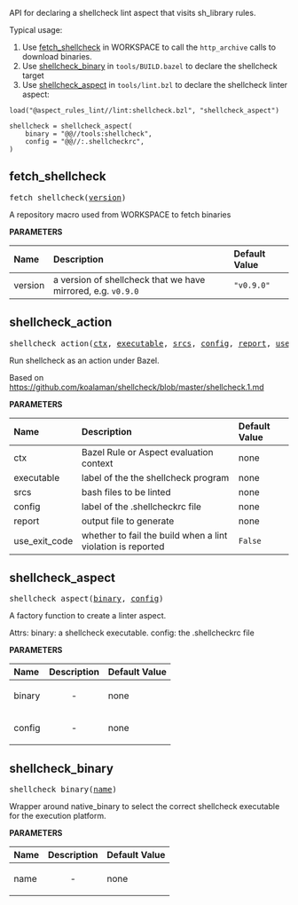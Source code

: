 <!-- Generated with Stardoc: http://skydoc.bazel.build -->

API for declaring a shellcheck lint aspect that visits sh_library rules.

Typical usage:

1. Use [fetch_shellcheck](#fetch_shellcheck) in WORKSPACE to call the `http_archive` calls to download binaries.
2. Use [shellcheck_binary](#shellcheck_binary) in `tools/BUILD.bazel` to declare the shellcheck target
3. Use [shellcheck_aspect](#shellcheck_aspect) in `tools/lint.bzl` to declare the shellcheck linter aspect:

```
load("@aspect_rules_lint//lint:shellcheck.bzl", "shellcheck_aspect")

shellcheck = shellcheck_aspect(
    binary = "@@//tools:shellcheck",
    config = "@@//:.shellcheckrc",
)
```


<a id="fetch_shellcheck"></a>

## fetch_shellcheck

<pre>
fetch_shellcheck(<a href="#fetch_shellcheck-version">version</a>)
</pre>

A repository macro used from WORKSPACE to fetch binaries

**PARAMETERS**


| Name  | Description | Default Value |
| :------------- | :------------- | :------------- |
| <a id="fetch_shellcheck-version"></a>version |  a version of shellcheck that we have mirrored, e.g. <code>v0.9.0</code>   |  <code>"v0.9.0"</code> |


<a id="shellcheck_action"></a>

## shellcheck_action

<pre>
shellcheck_action(<a href="#shellcheck_action-ctx">ctx</a>, <a href="#shellcheck_action-executable">executable</a>, <a href="#shellcheck_action-srcs">srcs</a>, <a href="#shellcheck_action-config">config</a>, <a href="#shellcheck_action-report">report</a>, <a href="#shellcheck_action-use_exit_code">use_exit_code</a>)
</pre>

Run shellcheck as an action under Bazel.

Based on https://github.com/koalaman/shellcheck/blob/master/shellcheck.1.md


**PARAMETERS**


| Name  | Description | Default Value |
| :------------- | :------------- | :------------- |
| <a id="shellcheck_action-ctx"></a>ctx |  Bazel Rule or Aspect evaluation context   |  none |
| <a id="shellcheck_action-executable"></a>executable |  label of the the shellcheck program   |  none |
| <a id="shellcheck_action-srcs"></a>srcs |  bash files to be linted   |  none |
| <a id="shellcheck_action-config"></a>config |  label of the .shellcheckrc file   |  none |
| <a id="shellcheck_action-report"></a>report |  output file to generate   |  none |
| <a id="shellcheck_action-use_exit_code"></a>use_exit_code |  whether to fail the build when a lint violation is reported   |  <code>False</code> |


<a id="shellcheck_aspect"></a>

## shellcheck_aspect

<pre>
shellcheck_aspect(<a href="#shellcheck_aspect-binary">binary</a>, <a href="#shellcheck_aspect-config">config</a>)
</pre>

A factory function to create a linter aspect.

Attrs:
    binary: a shellcheck executable.
    config: the .shellcheckrc file

**PARAMETERS**


| Name  | Description | Default Value |
| :------------- | :------------- | :------------- |
| <a id="shellcheck_aspect-binary"></a>binary |  <p align="center"> - </p>   |  none |
| <a id="shellcheck_aspect-config"></a>config |  <p align="center"> - </p>   |  none |


<a id="shellcheck_binary"></a>

## shellcheck_binary

<pre>
shellcheck_binary(<a href="#shellcheck_binary-name">name</a>)
</pre>

Wrapper around native_binary to select the correct shellcheck executable for the execution platform.

**PARAMETERS**


| Name  | Description | Default Value |
| :------------- | :------------- | :------------- |
| <a id="shellcheck_binary-name"></a>name |  <p align="center"> - </p>   |  none |


